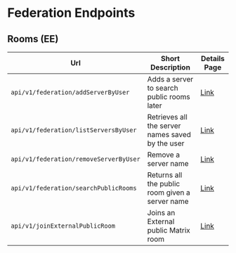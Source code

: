 # Federation Endpoints

## Rooms (EE)

| Url                                    | Short Description                                | Details Page                               |
| -------------------------------------- | ------------------------------------------------ | ------------------------------------------ |
| `api/v1/federation/addServerByUser`    | Adds a server to search public rooms later       | [Link](rooms/add-server.md)                |
| `api/v1/federation/listServersByUser`  | Retrieves all the server names saved by the user | [Link](rooms/list-servers.md)              |
| `api/v1/federation/removeServerByUser` | Remove a server name                             | [Link](rooms/remove-server.md)             |
| `api/v1/federation/searchPublicRooms`  | Returns all the public room given a server name  | [Link](rooms/search-public-rooms.md)       |
| `api/v1/joinExternalPublicRoom`        | Joins an External public Matrix room             | [Link](rooms/join-external-public-room.md) |


